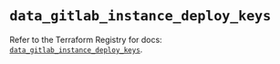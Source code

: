 # `data_gitlab_instance_deploy_keys`

Refer to the Terraform Registry for docs: [`data_gitlab_instance_deploy_keys`](https://registry.terraform.io/providers/gitlabhq/gitlab/16.8.0/docs/data-sources/instance_deploy_keys).
